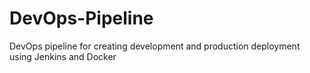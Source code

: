 # DevOps-Pipeline
DevOps pipeline for creating development and production deployment using Jenkins and Docker
